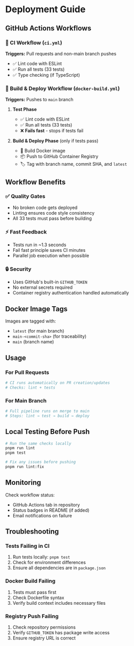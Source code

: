 # Deployment Guide

## GitHub Actions Workflows

### 🔄 CI Workflow (`ci.yml`)

**Triggers:** Pull requests and non-main branch pushes

- ✅ Lint code with ESLint
- ✅ Run all tests (33 tests)
- ✅ Type checking (if TypeScript)

### 🚀 Build & Deploy Workflow (`docker-build.yml`)

**Triggers:** Pushes to `main` branch

1. **Test Phase**

   - ✅ Lint code with ESLint
   - ✅ Run all tests (33 tests)
   - ❌ **Fails fast** - stops if tests fail

2. **Build & Deploy Phase** (only if tests pass)
   - 🐳 Build Docker image
   - 📦 Push to GitHub Container Registry
   - 🏷️ Tag with branch name, commit SHA, and `latest`

## Workflow Benefits

### ✅ **Quality Gates**

- No broken code gets deployed
- Linting ensures code style consistency
- All 33 tests must pass before building

### ⚡ **Fast Feedback**

- Tests run in ~1.3 seconds
- Fail fast principle saves CI minutes
- Parallel job execution when possible

### 🔒 **Security**

- Uses GitHub's built-in `GITHUB_TOKEN`
- No external secrets required
- Container registry authentication handled automatically

## Docker Image Tags

Images are tagged with:

- `latest` (for main branch)
- `main-<commit-sha>` (for traceability)
- `main` (branch name)

## Usage

### For Pull Requests

```bash
# CI runs automatically on PR creation/updates
# Checks: lint + tests
```

### For Main Branch

```bash
# Full pipeline runs on merge to main
# Steps: lint → test → build → deploy
```

## Local Testing Before Push

```bash
# Run the same checks locally
pnpm run lint
pnpm test

# Fix any issues before pushing
pnpm run lint:fix
```

## Monitoring

Check workflow status:

- GitHub Actions tab in repository
- Status badges in README (if added)
- Email notifications on failure

## Troubleshooting

### Tests Failing in CI

1. Run tests locally: `pnpm test`
2. Check for environment differences
3. Ensure all dependencies are in `package.json`

### Docker Build Failing

1. Tests must pass first
2. Check Dockerfile syntax
3. Verify build context includes necessary files

### Registry Push Failing

1. Check repository permissions
2. Verify `GITHUB_TOKEN` has package write access
3. Ensure registry URL is correct
